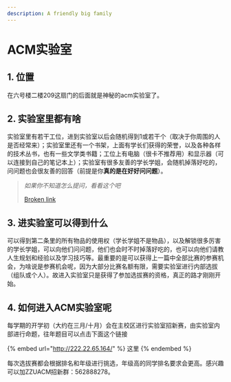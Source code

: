 ```yaml
---
description: A friendly big family
---
```


# ACM实验室

## 1. 位置

在六号楼二楼209这扇门的后面就是神秘的acm实验室了。

## 2. 实验室里都有啥

实验室里有若干工位，进到实验室以后会随机得到1或若干个（取决于你周围的人是否经常来）；实验室里还有一个书架，上面有学长们获得的荣誉，以及各种各样的技术丛书，也有一些文学类书籍；工位上有电脑（很卡不推荐用）和显示器（可以连接到自己的笔记本上）；实验室有很多友善的学长学姐，会随机掉落好吃的，问问题也会很友善的回答（前提是你**真的是在好好问问题**）。

> _如果你不知道怎么提问，看看这个吧_
>
> [Broken link](broken-reference "mention")&#x20;

## 3. 进实验室可以得到什么

可以得到第二条里的所有物品的使用权（学长学姐不是物品），以及解锁很多厉害的学长学姐，可以向他们问问题，他们也会时不时掉落好吃的，也可以向他们请教人生规划和经验以及学习技巧等。最重要的是可以获得上一篇中全部比赛的参赛机会，为啥说是参赛机会呢，因为大部分比赛名额有限，需要实验室进行内部选拔（组队或个人）。故进入实验室只是获得了参加选拔赛的资格，真正的路才刚刚开始。

## 4. 如何进入ACM实验室呢

每学期的开学初（大约在三月/十月）会在主校区进行实验室招新赛，由实验室内部进行命题，往年题目可以点击下面这个链接

{% embed url="http://222.22.65.164/" %}
这里
{% endembed %}

每次选拔赛都会根据排名和年级进行挑选，年级高的同学排名要求会更高。感兴趣可以加ZZUACM招新群：562888278。
